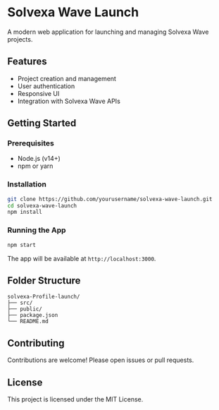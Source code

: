# Solvexa Wave Launch

A modern web application for launching and managing Solvexa Wave projects.

## Features

- Project creation and management
- User authentication
- Responsive UI
- Integration with Solvexa Wave APIs

## Getting Started

### Prerequisites

- Node.js (v14+)
- npm or yarn

### Installation

```bash
git clone https://github.com/yourusername/solvexa-wave-launch.git
cd solvexa-wave-launch
npm install
```

### Running the App

```bash
npm start
```

The app will be available at `http://localhost:3000`.

## Folder Structure

```
solvexa-Profile-launch/
├── src/
├── public/
├── package.json
└── README.md
```

## Contributing

Contributions are welcome! Please open issues or pull requests.

## License

This project is licensed under the MIT License.